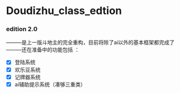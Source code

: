 # Doudizhu_class_edtion

### edition 2.0  
———是上一版斗地主的完全重构，目前将除了ai以外的基本框架都完成了   
———还在准备中的功能包括  ： 
- [x] 登陆系统
- [x] 欢乐豆系统
- [x] 记牌器系统
- [x] ai辅助提示系统（凑够三重类）
